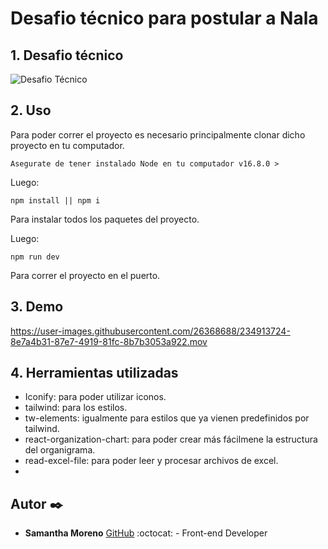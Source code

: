 # Desafio técnico para postular a Nala

## 1. Desafio técnico

![Desafio Técnico](https://drive.google.com/file/d/1qg95RFSVG6Sez1gzrGA7sMeUIu0GpK9v/view?usp=sharing)

## 2. Uso

Para poder correr el proyecto es necesario principalmente clonar dicho proyecto en tu computador.

```
Asegurate de tener instalado Node en tu computador v16.8.0 >
```


Luego:

```
npm install || npm i 
```

Para instalar todos los paquetes del proyecto.

Luego:

```
npm run dev 
```

Para correr el proyecto en el puerto.

## 3. Demo

https://user-images.githubusercontent.com/26368688/234913724-8e7a4b31-87e7-4919-81fc-8b7b3053a922.mov

## 4. Herramientas utilizadas

* Iconify: para poder utilizar iconos.
* tailwind: para los estilos.
* tw-elements: igualmente para estilos que ya vienen predefinidos por tailwind.
* react-organization-chart: para poder crear más fácilmene la estructura del organigrama.
* read-excel-file: para poder leer y procesar archivos de excel.
* 


## Autor ✒️

* **Samantha Moreno** [GitHub](https://github.com/xsamynox) :octocat: - Front-end Developer
